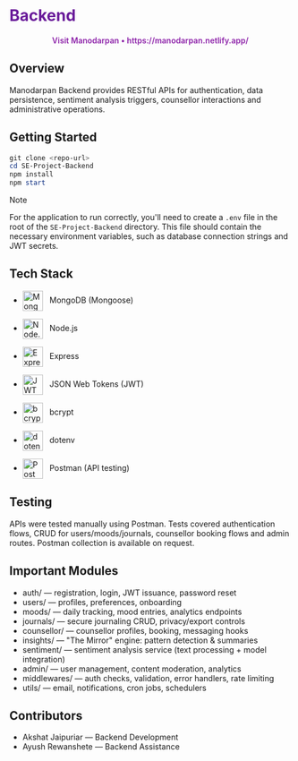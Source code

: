 # <span style="color:#6A1B9A">Backend</span>

<div align="center">
  <a href="https://manodarpan.netlify.app/" style="color:#8E24AA; text-decoration:none; font-weight:600">Visit Manodarpan • https://manodarpan.netlify.app/</a>
</div>

## Overview
Manodarpan Backend provides RESTful APIs for authentication, data persistence, sentiment analysis triggers, counsellor interactions and administrative operations.

## Getting Started
```powershell
git clone <repo-url>
cd SE-Project-Backend
npm install
npm start
```
> [!NOTE]
> For the application to run correctly, you'll need to create a `.env` file in the root of the `SE-Project-Backend` directory. This file should contain the necessary environment variables, such as database connection strings and JWT secrets.

## Tech Stack

- <img src="https://encrypted-tbn0.gstatic.com/images?q=tbn:ANd9GcTglV8OKEUEbqJYaxunvJQJdhYKZHJ50X_67A&s" alt="MongoDB" width="36" style="vertical-align:middle; margin-right:8px"/> MongoDB (Mongoose)

- <img src="https://www.vhv.rs/dpng/d/546-5460201_node-js-logo-png-transparent-png.png" alt="Node.js" width="36" style="vertical-align:middle; margin-right:8px"/> Node.js

- <img src="https://upload.wikimedia.org/wikipedia/commons/6/64/Expressjs.png" alt="Express" width="36" style="vertical-align:middle; margin-right:8px"/> Express

- <img src="https://cdn.worldvectorlogo.com/logos/jwt-3.svg" alt="JWT" width="36" style="vertical-align:middle; margin-right:8px"/> JSON Web Tokens (JWT)

- <img src="https://encrypted-tbn0.gstatic.com/images?q=tbn:ANd9GcQJj5k4jEbCPsdaAt2utZ7kzwSuAwC4NOMDKGK1OuKUzeaXFddduuVQnMFQLQYZ2sbd4yE&usqp=CAU" alt="bcrypt" width="36" style="vertical-align:middle; margin-right:8px"/> bcrypt

- <img src="https://raw.githubusercontent.com/cdimascio/dotenv-kotlin/master/assets/kotlin-dotenv-logo.png" alt="dotenv" width="36" style="vertical-align:middle; margin-right:8px"/> dotenv

- <img src="https://encrypted-tbn0.gstatic.com/images?q=tbn:ANd9GcSoZAPhkIP75IVa4trptoEfFlzk-0KFEm0ibg&s" alt="Postman" width="36" style="vertical-align:middle; margin-right:8px"/> Postman (API testing)

## Testing
APIs were tested manually using Postman. Tests covered authentication flows, CRUD for users/moods/journals, counsellor booking flows and admin routes. Postman collection is available on request.

## Important Modules
- auth/ — registration, login, JWT issuance, password reset  
- users/ — profiles, preferences, onboarding  
- moods/ — daily tracking, mood entries, analytics endpoints  
- journals/ — secure journaling CRUD, privacy/export controls  
- counsellor/ — counsellor profiles, booking, messaging hooks  
- insights/ — "The Mirror" engine: pattern detection & summaries  
- sentiment/ — sentiment analysis service (text processing + model integration)  
- admin/ — user management, content moderation, analytics  
- middlewares/ — auth checks, validation, error handlers, rate limiting  
- utils/ — email, notifications, cron jobs, schedulers

## Contributors
- Akshat Jaipuriar — Backend Development
- Ayush Rewanshete — Backend Assistance

